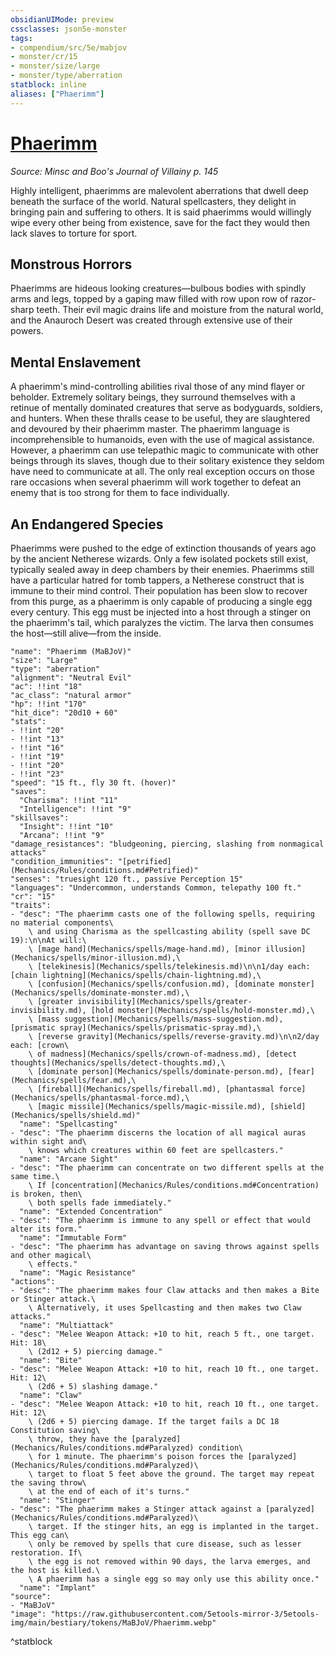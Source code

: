 ```yaml
---
obsidianUIMode: preview
cssclasses: json5e-monster
tags:
- compendium/src/5e/mabjov
- monster/cr/15
- monster/size/large
- monster/type/aberration
statblock: inline
aliases: ["Phaerimm"]
---
```

# [Phaerimm](Mechanics\bestiary\aberration/phaerimm-mabjov.md)
*Source: Minsc and Boo's Journal of Villainy p. 145*  

Highly intelligent, phaerimms are malevolent aberrations that dwell deep beneath the surface of the world. Natural spellcasters, they delight in bringing pain and suffering to others. It is said phaerimms would willingly wipe every other being from existence, save for the fact they would then lack slaves to torture for sport.

## Monstrous Horrors

Phaerimms are hideous looking creatures—bulbous bodies with spindly arms and legs, topped by a gaping maw filled with row upon row of razor-sharp teeth. Their evil magic drains life and moisture from the natural world, and the Anauroch Desert was created through extensive use of their powers.

## Mental Enslavement

A phaerimm's mind-controlling abilities rival those of any mind flayer or beholder. Extremely solitary beings, they surround themselves with a retinue of mentally dominated creatures that serve as bodyguards, soldiers, and hunters. When these thralls cease to be useful, they are slaughtered and devoured by their phaerimm master. The phaerimm language is incomprehensible to humanoids, even with the use of magical assistance. However, a phaerimm can use telepathic magic to communicate with other beings through its slaves, though due to their solitary existence they seldom have need to communicate at all. The only real exception occurs on those rare occasions when several phaerimm will work together to defeat an enemy that is too strong for them to face individually.

## An Endangered Species

Phaerimms were pushed to the edge of extinction thousands of years ago by the ancient Netherese wizards. Only a few isolated pockets still exist, typically sealed away in deep chambers by their enemies. Phaerimms still have a particular hatred for tomb tappers, a Netherese construct that is immune to their mind control. Their population has been slow to recover from this purge, as a phaerimm is only capable of producing a single egg every century. This egg must be injected into a host through a stinger on the phaerimm's tail, which paralyzes the victim. The larva then consumes the host—still alive—from the inside.

```statblock
"name": "Phaerimm (MaBJoV)"
"size": "Large"
"type": "aberration"
"alignment": "Neutral Evil"
"ac": !!int "18"
"ac_class": "natural armor"
"hp": !!int "170"
"hit_dice": "20d10 + 60"
"stats":
- !!int "20"
- !!int "13"
- !!int "16"
- !!int "19"
- !!int "20"
- !!int "23"
"speed": "15 ft., fly 30 ft. (hover)"
"saves":
  "Charisma": !!int "11"
  "Intelligence": !!int "9"
"skillsaves":
  "Insight": !!int "10"
  "Arcana": !!int "9"
"damage_resistances": "bludgeoning, piercing, slashing from nonmagical attacks"
"condition_immunities": "[petrified](Mechanics/Rules/conditions.md#Petrified)"
"senses": "truesight 120 ft., passive Perception 15"
"languages": "Undercommon, understands Common, telepathy 100 ft."
"cr": "15"
"traits":
- "desc": "The phaerimm casts one of the following spells, requiring no material components\
    \ and using Charisma as the spellcasting ability (spell save DC 19):\n\nAt will:\
    \ [mage hand](Mechanics/spells/mage-hand.md), [minor illusion](Mechanics/spells/minor-illusion.md),\
    \ [telekinesis](Mechanics/spells/telekinesis.md)\n\n1/day each: [chain lightning](Mechanics/spells/chain-lightning.md),\
    \ [confusion](Mechanics/spells/confusion.md), [dominate monster](Mechanics/spells/dominate-monster.md),\
    \ [greater invisibility](Mechanics/spells/greater-invisibility.md), [hold monster](Mechanics/spells/hold-monster.md),\
    \ [mass suggestion](Mechanics/spells/mass-suggestion.md), [prismatic spray](Mechanics/spells/prismatic-spray.md),\
    \ [reverse gravity](Mechanics/spells/reverse-gravity.md)\n\n2/day each: [crown\
    \ of madness](Mechanics/spells/crown-of-madness.md), [detect thoughts](Mechanics/spells/detect-thoughts.md),\
    \ [dominate person](Mechanics/spells/dominate-person.md), [fear](Mechanics/spells/fear.md),\
    \ [fireball](Mechanics/spells/fireball.md), [phantasmal force](Mechanics/spells/phantasmal-force.md),\
    \ [magic missile](Mechanics/spells/magic-missile.md), [shield](Mechanics/spells/shield.md)"
  "name": "Spellcasting"
- "desc": "The phaerimm discerns the location of all magical auras within sight and\
    \ knows which creatures within 60 feet are spellcasters."
  "name": "Arcane Sight"
- "desc": "The phaerimm can concentrate on two different spells at the same time.\
    \ If [concentration](Mechanics/Rules/conditions.md#Concentration) is broken, then\
    \ both spells fade immediately."
  "name": "Extended Concentration"
- "desc": "The phaerimm is immune to any spell or effect that would alter its form."
  "name": "Immutable Form"
- "desc": "The phaerimm has advantage on saving throws against spells and other magical\
    \ effects."
  "name": "Magic Resistance"
"actions":
- "desc": "The phaerimm makes four Claw attacks and then makes a Bite or Stinger attack.\
    \ Alternatively, it uses Spellcasting and then makes two Claw attacks."
  "name": "Multiattack"
- "desc": "Melee Weapon Attack: +10 to hit, reach 5 ft., one target. Hit: 18\
    \ (2d12 + 5) piercing damage."
  "name": "Bite"
- "desc": "Melee Weapon Attack: +10 to hit, reach 10 ft., one target. Hit: 12\
    \ (2d6 + 5) slashing damage."
  "name": "Claw"
- "desc": "Melee Weapon Attack: +10 to hit, reach 10 ft., one target. Hit: 12\
    \ (2d6 + 5) piercing damage. If the target fails a DC 18 Constitution saving\
    \ throw, they have the [paralyzed](Mechanics/Rules/conditions.md#Paralyzed) condition\
    \ for 1 minute. The phaerimm's poison forces the [paralyzed](Mechanics/Rules/conditions.md#Paralyzed)\
    \ target to float 5 feet above the ground. The target may repeat the saving throw\
    \ at the end of each of it's turns."
  "name": "Stinger"
- "desc": "The phaerimm makes a Stinger attack against a [paralyzed](Mechanics/Rules/conditions.md#Paralyzed)\
    \ target. If the stinger hits, an egg is implanted in the target. This egg can\
    \ only be removed by spells that cure disease, such as lesser restoration. If\
    \ the egg is not removed within 90 days, the larva emerges, and the host is killed.\
    \ A phaerimm has a single egg so may only use this ability once."
  "name": "Implant"
"source":
- "MaBJoV"
"image": "https://raw.githubusercontent.com/5etools-mirror-3/5etools-img/main/bestiary/tokens/MaBJoV/Phaerimm.webp"
```
^statblock